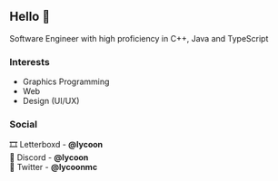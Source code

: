 ## Hello 🦦

Software Engineer with high proficiency in C++, Java and TypeScript

### Interests
- Graphics Programming
- Web
- Design (UI/UX)

### Social
🎞️ Letterboxd - **@lycoon**  
💬 Discord - **@lycoon**  
🐤 Twitter - **@lycoonmc**
